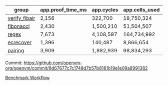 | group | app.proof_time_ms | app.cycles | app.cells_used | leaf.proof_time_ms | leaf.cycles | leaf.cells_used |
| -- | -- | -- | -- | -- | -- | -- |
| [verify_fibair](https://github.com/openvm-org/openvm/blob/benchmark-results/benchmarks-pr/2008/verify_fibair-8d67677c7c1748d7b57b8181b19e1e09a8991382.md) | 2,156 |  322,700 |  18,750,324 |- | - | - |
| [fibonacci](https://github.com/openvm-org/openvm/blob/benchmark-results/benchmarks-pr/2008/fibonacci-8d67677c7c1748d7b57b8181b19e1e09a8991382.md) | 2,430 |  1,500,210 |  51,504,507 |- | - | - |
| [regex](https://github.com/openvm-org/openvm/blob/benchmark-results/benchmarks-pr/2008/regex-8d67677c7c1748d7b57b8181b19e1e09a8991382.md) | 7,673 |  4,108,597 |  164,734,992 |- | - | - |
| [ecrecover](https://github.com/openvm-org/openvm/blob/benchmark-results/benchmarks-pr/2008/ecrecover-8d67677c7c1748d7b57b8181b19e1e09a8991382.md) | 1,396 |  140,487 |  8,866,654 |- | - | - |
| [pairing](https://github.com/openvm-org/openvm/blob/benchmark-results/benchmarks-pr/2008/pairing-8d67677c7c1748d7b57b8181b19e1e09a8991382.md) | 3,909 |  1,882,939 |  98,834,293 |- | - | - |


Commit: https://github.com/openvm-org/openvm/commit/8d67677c7c1748d7b57b8181b19e1e09a8991382

[Benchmark Workflow](https://github.com/openvm-org/openvm/actions/runs/17135330310)

